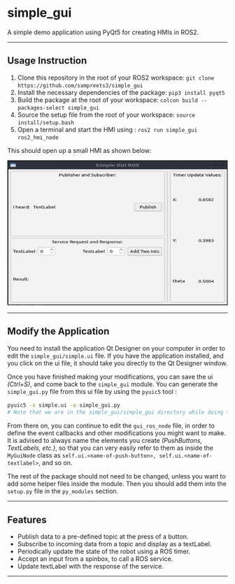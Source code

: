 # simple_gui

A simple demo application using PyQt5 for creating HMIs in ROS2.

---

## Usage Instruction

1. Clone this repository in the root of your ROS2 workspace: `git clone https://github.com/sampreets3/simple_gui`
1. Install the necessary dependencies of the package: `pip3 install pyqt5`
1. Build the package at the root of your workspace: `colcon build --packages-select simple_gui`
1. Source the setup file from the root of your workspace: `source install/setup.bash`
1. Open a terminal and start the HMI using : `ros2 run simple_gui ros2_hmi_node`

This should open up a small HMI as shown below:

<p align="center">
    <img src="res/demo.gif" width="600" height="332">
</p>

---

## Modify the Application

You need to install the application Qt Designer on your computer in order to edit the `simple_gui/simple.ui` file. If you have the application installed, and you click on the ui file, it should take you directly to the Qt Designer window. 

Once you have finished making your modifications, you can save the ui _(Ctrl+S)_, and come back to the `simple_gui` module. You can generate the `simple_gui.py` file from this ui file by using the `pyuic5` tool :

```sh
pyuic5 -x simple.ui -o simple_gui.py
# Note that we are in the simple_gui/simple_gui directory while doing this operation
```

From there on, you can continue to edit the `gui_ros_node` file, in order to define the event callbacks and other modifications you might want to make. It is advised to always name the elements you create _(PushButtons, TextLabels, etc.)_, so that you can very easily refer to them as inside the `MyGuiNode` class as `self.ui.<name-of-push-button>, self.ui.<name-of-textlabel>`, and so on.

The rest of the package should not need to be changed, unless you want to add some helper files inside the module. Then you should add them into the `setup.py` file in the `py_modules` section.

---

## Features

- Publish data to a pre-defined topic at the press of a button.
- Subscribe to incoming data from a topic and display as a textLabel.
- Periodically update the state of the robot using a ROS timer.
- Accept an input from a spinbox, to call a ROS service.
- Update textLabel with the response of the service.

---